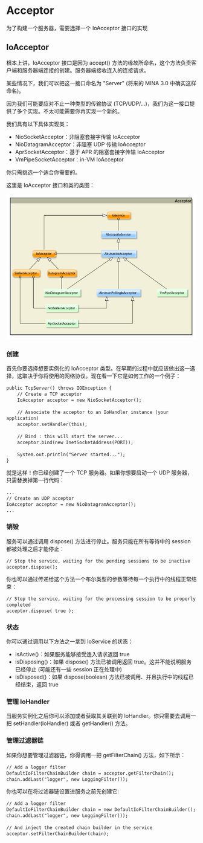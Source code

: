 Acceptor
====

为了构建一个服务器，需要选择一个 IoAcceptor  接口的实现

## IoAcceptor

根本上讲，IoAcceptor 接口是因为 accept() 方法的缘故所命名，这个方法负责客户端和服务器端连接的创建。服务器端接收连入的连接请求。
        
某些情况下，我们可以把这一接口命名为 "Server" (将来的 MINA 3.0 中确实这样命名)。
        
因为我们可能要应对不止一种类型的传输协议 (TCP/UDP/...)，我们为这一接口提供了多个实现。不太可能需要你再实现一个新的。
        
我们具有以下具体实现类：

* NioSocketAcceptor：非阻塞套接字传输 IoAcceptor
* NioDatagramAcceptor：非阻塞 UDP 传输 IoAcceptor
* AprSocketAcceptor：基于 APR 的阻塞套接字传输 IoAcceptor
* VmPipeSocketAcceptor：in-VM IoAcceptor
        
你只需挑选一个适合你需要的。
        
这里是 IoAcceptor 接口和类的类图：

![](../images/IoServiceAcceptor.png)

### 创建

首先你要选择想要实例化的 IoAcceptor 类型。在早期的过程中就应该做出这一选择，这取决于你将使用的网络协议。现在看一下它是如何工作的一个例子：

	public TcpServer() throws IOException {
	    // Create a TCP acceptor
	    IoAcceptor acceptor = new NioSocketAcceptor();
	
	    // Associate the acceptor to an IoHandler instance (your application)
	    acceptor.setHandler(this);
	
	    // Bind : this will start the server...
	    acceptor.bind(new InetSocketAddress(PORT));
	
	    System.out.println("Server started...");
	}


就是这样！你已经创建了一个 TCP 服务器。如果你想要启动一个 UDP 服务器，只需替换掉第一行代码：

	...
	// Create an UDP acceptor
	IoAcceptor acceptor = new NioDatagramAcceptor();
	...

### 销毁
        
服务可以通过调用 dispose() 方法进行停止。服务只能在所有等待中的 session 都被处理之后才能停止：

	// Stop the service, waiting for the pending sessions to be inactive
	acceptor.dispose();

你也可以通过传递给这个方法一个布尔类型的参数等待每一个执行中的线程正常结束：
	
	// Stop the service, waiting for the processing session to be properly completed
	acceptor.dispose( true );

### 状态
        
你可以通过调用以下方法之一拿到 IoService 的状态：

* isActive()：如果服务能够接受连入请求返回 true
* isDisposing()：如果 dispose() 方法已被调用返回 true。这并不能说明服务已经停止 (可能还有一些 session 正在处理中)
* isDisposed()：如果 dispose(boolean) 方法已被调用、并且执行中的线程已经结束，返回 true
        
### 管理 IoHandler
        
当服务实例化之后你可以添加或者获取其关联到的 IoHandler。你只需要去调用一把 setHandler(IoHandler) 或者 getHandler() 方法。
        
### 管理过滤器链
        
如果你想要管理过滤器链，你得调用一把 getFilterChain() 方法，如下所示：

	// Add a logger filter
	DefaultIoFilterChainBuilder chain = acceptor.getFilterChain();
	chain.addLast("logger", new LoggingFilter());

你也可以在将过滤器链设置进服务之前先创建它:

	// Add a logger filter
	DefaultIoFilterChainBuilder chain = new DefaultIoFilterChainBuilder();
	chain.addLast("logger", new LoggingFilter());
	
	// And inject the created chain builder in the service
	acceptor.setFilterChainBuilder(chain);